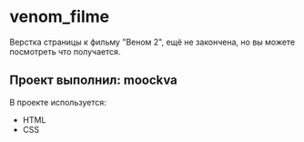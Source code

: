# venom_filme 

 Верстка страницы к фильму "Веном 2", ещё не закончена, но вы можете посмотреть что получается.  

## Проект выполнил: moockva

В проекте используется:
- HTML
- CSS
